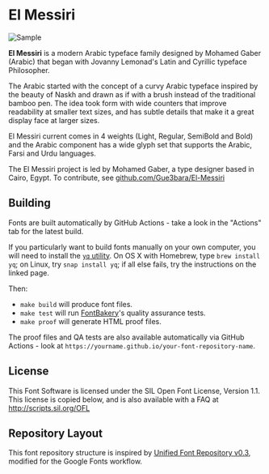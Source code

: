 # El Messiri 

![Sample](documentation/sample.png)

**El Messiri** is a modern Arabic typeface family designed by Mohamed Gaber (Arabic) that began with Jovanny Lemonad's Latin and Cyrillic typeface Philosopher.

The Arabic started with the concept of a curvy Arabic typeface inspired by the beauty of Naskh and drawn as if with a brush instead of the traditional bamboo pen. 
The idea took form with wide counters that improve readability at smaller text sizes, and has subtle details that make it a great display face at larger sizes. 

El Messiri current comes in 4 weights (Light, Regular, SemiBold and Bold) and the Arabic component has a wide glyph set that supports the Arabic, Farsi and Urdu languages.

The El Messiri project is led by Mohamed Gaber, a type designer based in Cairo, Egypt. 
To contribute, see [github.com/Gue3bara/El-Messiri](https://github.com/Gue3bara/El-Messiri)

## Building

Fonts are built automatically by GitHub Actions - take a look in the "Actions" tab for the latest build.

If you particularly want to build fonts manually on your own computer, you will need to install the [`yq` utility](https://github.com/mikefarah/yq). On OS X with Homebrew, type `brew install yq`; on Linux, try `snap install yq`; if all else fails, try the instructions on the linked page.

Then:

* `make build` will produce font files.
* `make test` will run [FontBakery](https://github.com/googlefonts/fontbakery)'s quality assurance tests.
* `make proof` will generate HTML proof files.

The proof files and QA tests are also available automatically via GitHub Actions - look at `https://yourname.github.io/your-font-repository-name`.

## License

This Font Software is licensed under the SIL Open Font License, Version 1.1.
This license is copied below, and is also available with a FAQ at
http://scripts.sil.org/OFL

## Repository Layout

This font repository structure is inspired by [Unified Font Repository v0.3](https://github.com/unified-font-repository/Unified-Font-Repository), modified for the Google Fonts workflow.
